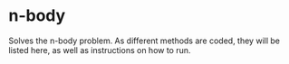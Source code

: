 # n-body

Solves the n-body problem. As different methods are coded, they will be listed here, as well as instructions on how to run.
